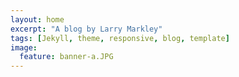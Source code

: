 ```yaml
---
layout: home
excerpt: "A blog by Larry Markley"
tags: [Jekyll, theme, responsive, blog, template]
image:
  feature: banner-a.JPG
---
```

